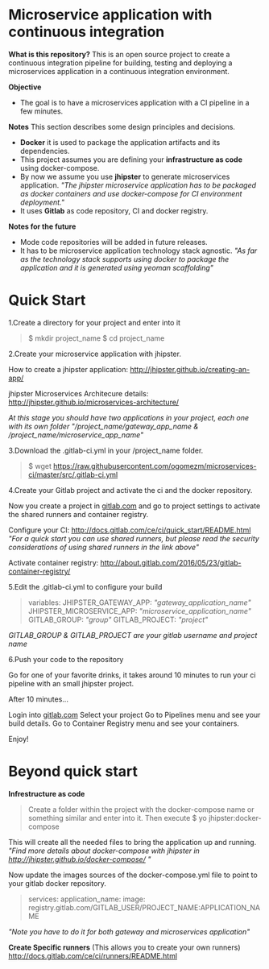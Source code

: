 # Microservice application with continuous integration

**What is this repository?**
This is an open source project to create a continuous integration pipeline for building, testing and deploying a microservices application in a continuous integration environment.

**Objective**
 - The goal is to have a microservices application with a CI pipeline in a few minutes.
 
**Notes**
This section describes some design principles and decisions.
 - **Docker** it is used to package the application artifacts and its dependencies.
 - This project assumes you are defining your **infrastructure as code** using docker-compose. 
 - By now we assume you use **jhipster** to generate microservices application.
    _"The jhipster microservice application has to be packaged as docker containers and use docker-compose for CI environment deployment."_
 - It uses **Gitlab** as code repository, CI and docker registry.

**Notes for the future**
 - Mode code repositories will be added in future releases.
 - It has to be microservice application technology stack agnostic. 
    _"As far as the technology stack supports using docker to package the application and it is generated using yeoman scaffolding"_

# Quick Start

1.Create a directory for your project and enter into it

> $ mkdir project_name
> $ cd project_name

2.Create your microservice application with jhipster.

How to create a jhipster application:
http://jhipster.github.io/creating-an-app/

jhipster Microservices Architecure details:
http://jhipster.github.io/microservices-architecture/

_At this stage you should have two applications in your project, each one with its own folder "/project_name/gateway_app_name & /project_name/microservice_app_name"_

3.Download the .gitlab-ci.yml in your /project_name folder.

> $ wget https://raw.githubusercontent.com/ogomezm/microservices-ci/master/src/.gitlab-ci.yml

4.Create your Gitlab project and activate the ci and the docker repository.

Now you create a project in [gitlab.com](https://gitlab.com/) and go to project settings to activate the shared runners and container registry.

Configure your CI:
http://docs.gitlab.com/ce/ci/quick_start/README.html
_"For a quick start you can use shared runners, but please read the security considerations of using shared runners in the link above"_

Activate container registry:
http://about.gitlab.com/2016/05/23/gitlab-container-registry/

5.Edit the .gitlab-ci.yml to configure your build

>variables:
>  JHIPSTER_GATEWAY_APP: _"gateway_application_name"_
>  JHIPSTER_MICROSERVICE_APP: _"microservice_application_name"_
>  GITLAB_GROUP: _"group"_
>  GITLAB_PROJECT: _"project"_
  
_GITLAB_GROUP & GITLAB_PROJECT are your gitlab username and project name_

6.Push your code to the repository 

Go for one of your favorite drinks, it takes around 10 minutes to run your ci pipeline with an small jhipster project.

After 10 minutes...

Login into [gitlab.com](https://gitlab.com/)
Select your project
Go to Pipelines menu and see your build details.
Go to Container Registry menu and see your containers.

Enjoy!

# Beyond quick start

**Infrestructure as code**

> Create a folder within the project with the docker-compose name or something similar and enter into it.
> Then execute 
> $ yo jhipster:docker-compose

This will create all the needed files to bring the application up and running.
_"Find more details about docker-compose with jhipster in http://jhipster.github.io/docker-compose/ "_

Now update the images sources of the docker-compose.yml file to point to your gitlab docker repository.

> services:
>   application_name:
>       image: registry.gitlab.com/GITLAB_USER/PROJECT_NAME:APPLICATION_NAME

_"Note you have to do it for both gateway and microservices application"_

**Create Specific runners** 
(This allows you to create your own runners)
http://docs.gitlab.com/ce/ci/runners/README.html